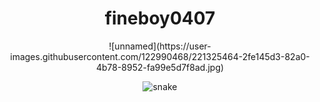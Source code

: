 <h1 align="center">fineboy0407</h1>
<div align="center">
![unnamed](https://user-images.githubusercontent.com/122990468/221325464-2fe145d3-82a0-4b78-8952-fa99e5d7f8ad.jpg)

</div>  

<p align="center">
  <img src="https://github.com/akshitagupta15june/akshitagupta15june/blob/output/github-contribution-grid-snake.svg" alt="snake"></center>
</p>

